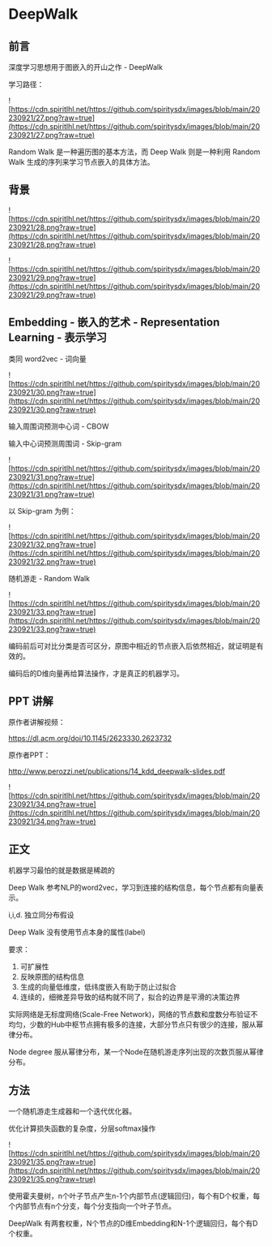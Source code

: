 # DeepWalk


## 前言

深度学习思想用于图嵌入的开山之作 - DeepWalk

学习路径：

![https://cdn.spiritlhl.net/https://github.com/spiritysdx/images/blob/main/20230921/27.png?raw=true](https://cdn.spiritlhl.net/https://github.com/spiritysdx/images/blob/main/20230921/27.png?raw=true)

Random Walk 是一种遍历图的基本方法，而 Deep Walk 则是一种利用 Random Walk 生成的序列来学习节点嵌入的具体方法。

## 背景

![https://cdn.spiritlhl.net/https://github.com/spiritysdx/images/blob/main/20230921/28.png?raw=true](https://cdn.spiritlhl.net/https://github.com/spiritysdx/images/blob/main/20230921/28.png?raw=true)

![https://cdn.spiritlhl.net/https://github.com/spiritysdx/images/blob/main/20230921/29.png?raw=true](https://cdn.spiritlhl.net/https://github.com/spiritysdx/images/blob/main/20230921/29.png?raw=true)

## Embedding - 嵌入的艺术 - Representation Learning - 表示学习

类同 word2vec - 词向量

![https://cdn.spiritlhl.net/https://github.com/spiritysdx/images/blob/main/20230921/30.png?raw=true](https://cdn.spiritlhl.net/https://github.com/spiritysdx/images/blob/main/20230921/30.png?raw=true)

输入周围词预测中心词 - CBOW

输入中心词预测周围词 - Skip-gram

![https://cdn.spiritlhl.net/https://github.com/spiritysdx/images/blob/main/20230921/31.png?raw=true](https://cdn.spiritlhl.net/https://github.com/spiritysdx/images/blob/main/20230921/31.png?raw=true)

以 Skip-gram 为例：

![https://cdn.spiritlhl.net/https://github.com/spiritysdx/images/blob/main/20230921/32.png?raw=true](https://cdn.spiritlhl.net/https://github.com/spiritysdx/images/blob/main/20230921/32.png?raw=true)

随机游走 - Random Walk

![https://cdn.spiritlhl.net/https://github.com/spiritysdx/images/blob/main/20230921/33.png?raw=true](https://cdn.spiritlhl.net/https://github.com/spiritysdx/images/blob/main/20230921/33.png?raw=true)

编码前后可对比分类是否可区分，原图中相近的节点嵌入后依然相近，就证明是有效的。

编码后的D维向量再给算法操作，才是真正的机器学习。

## PPT 讲解

原作者讲解视频：

<https://dl.acm.org/doi/10.1145/2623330.2623732>

原作者PPT：

<http://www.perozzi.net/publications/14_kdd_deepwalk-slides.pdf>

![https://cdn.spiritlhl.net/https://github.com/spiritysdx/images/blob/main/20230921/34.png?raw=true](https://cdn.spiritlhl.net/https://github.com/spiritysdx/images/blob/main/20230921/34.png?raw=true)

## 正文

机器学习最怕的就是数据是稀疏的

Deep Walk 参考NLP的word2vec，学习到连接的结构信息，每个节点都有向量表示。

i,i,d. 独立同分布假设

Deep Walk 没有使用节点本身的属性(label)

要求：

1. 可扩展性
2. 反映原图的结构信息
3. 生成的向量低维度，低纬度嵌入有助于防止过拟合
4. 连续的，细微差异导致的结构就不同了，拟合的边界是平滑的决策边界

实际网络是无标度网络(Scale-Free Network)，网络的节点数和度数分布验证不均匀，少数的Hub中枢节点拥有极多的连接，大部分节点只有很少的连接，服从幂律分布。

Node degree 服从幂律分布，某一个Node在随机游走序列出现的次数页服从幂律分布。

## 方法

一个随机游走生成器和一个迭代优化器。

优化计算损失函数的复杂度，分层softmax操作

![https://cdn.spiritlhl.net/https://github.com/spiritysdx/images/blob/main/20230921/35.png?raw=true](https://cdn.spiritlhl.net/https://github.com/spiritysdx/images/blob/main/20230921/35.png?raw=true)

使用霍夫曼树，n个叶子节点产生n-1个内部节点(逻辑回归)，每个有D个权重，每个内部节点有n个分支，每个分支指向一个叶子节点。

DeepWalk 有两套权重，N个节点的D维Embedding和N-1个逻辑回归，每个有D个权重。

